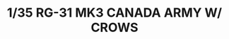 ---
layout: product
title: "1/35 RG-31 MK3 CANADA ARMY W/ CROWS"
price: "6000" 
desc: "Maketa"
img_path: "/assets/img/KIN61010.webp"
brand: "N/A"
available: false
special_offer: false
new: false
soon: false
cat: "010000"
subcat: "010700"
subsubcat: "0N/A"
sifra: "KIN61010"
popular: false
---